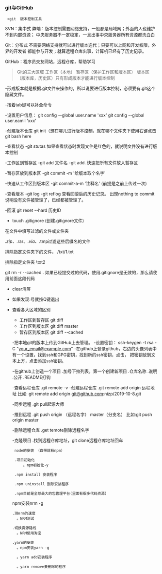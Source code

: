 ###   git与GitHub
     <git  版本控制工具

 SVN：集中式
      弊端：版本控制需要网络支持，一般都是局域网；外面的人也维护不到内部资源；
           中央服务器不一定稳定，一旦出事中央服务器所有资源都洗白白

 Git：分布式
       不需要网络支持就可以进行版本迭代；只要可以上网和开发权限，外界的开发者
       都能参与开发；就算远程仓库出事，计算机已经有了历史记录。

 GitHub：程序员交友网站，远程仓库，帮助学习

 > Git的三大区域
   工作区（本地）
   暂存区（保护工作区和版本区）
   版本区（版本库，历史区）只有形成版本才能进行版本控制 

  -形成版本就是根据.git文件来操作的，所以说要进行版本控制，必须要有.git这个隐藏文件。

  -按着tab键可以补全命令

  -设置用户信息：
            git config --global user.name 'xxx'
            git config --global user.eamil 'xxx'
            


  -创建版本仓库
     git  init（想在哪儿进行版本控制，就在哪个文件夹下使用右键点击git bash here


  -查看状态
     -git stutas
     如果查看状态时发现文件是红色的，就说明文件没有进行版本控制

 -工作区到暂存区
      -git add 文件名
      -git add.   快速把所有文件放入暂存区

 -暂存区放到版本区
      -git commit -m  '给版本取个名字'

-快速从工作区到版本区
   -git  commit-a-m '注释名' (前提是之前上传过一次)     

 -查看版本
     -git log
     -git reflog   查看回滚后的历史记录。
     出现nothing to commit 说明没有文件被管理了，已经都被管理了。                                    


-回滚
    git  reset  --hard 历史ID 



- touch .gitignore (创建.gitignore文件)

在文件中填写过滤的文件或文件夹

*.zip、*.rar、*.via、*.tmp过滤这些后缀名的文件

排除指定文件夹下的文件， /txt/1.txt

排除指定文件夹  \txt2

git rm -r --cached .  如果已经提交过的代码，使用.gitignore是无效的，那么请使用前面这段代码


- clear清屏

- 如果发现:号就按Q键退出

- 查看各大区域的区别
    - 工作区到暂存区  git diff
    - 工作区到版本区  git diff master
    - 暂存区到版本区  git diff --cached



  -把本地git的版本上传到GitHub上去管理。
     -设置密钥： ssh-keygen -t rsa -C "your_email@example.com"
     -在github上登录github，右边的头像列表中有一个设置，找到ssh和GPG密钥，找到新的ssh密钥，点击，
        把密钥放到文本上方，点击添加ssh密钥。

   -在github上创造一个项目
     .加号下拉列表，第一个创建新项目
     .仓库名称
     .说明
     .公开
     .README打钩

  -查看远程仓库
       .git remote -v
  -创建远程仓库
     .git remote add origin  远程地址
         比如: git remote add origin git@github.com:nizp/2019-10-8.git 

  -同步远程
     .git pull起源大师

  -推到远程
      .git push origin （远程名字） master（分支名）
              比如:git push origin master

  -删除远程仓库
      .get temote删除远程名字

  -克隆项目
       .找到远程仓库地址，git clone远程仓库地址回车




       node的安装 （自带就有npm)

       .项目初始化
           。npm初始化-y

       .npm install 安装程序

       .npm uninstall 删除安装程序

       .npm目前是全球最大的包管理平台(里面有很多代码资源)

    npm安装nrm -g

      .测nrm的速度
        。NRM测试

      .切换资源路线
        。NRM使用淘宝

      .yarn的安装
        。npm安装yarn -g

        。yarn add安装程序

        。yarn remove要删除的程序                                   



